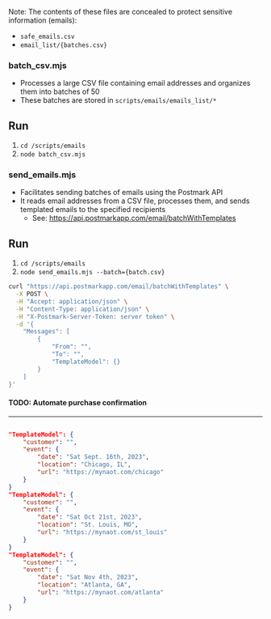 Note: The contents of these files are concealed to protect sensitive information (emails):
 - `safe_emails.csv`
 - `email_list/{batches.csv}`
 
### batch_csv.mjs
 - Processes a large CSV file containing email addresses and organizes them into batches of 50
 - These batches are stored in `scripts/emails/emails_list/*`

Run
---
1. `cd /scripts/emails`
2. `node batch_csv.mjs`

### send_emails.mjs
 - Facilitates sending batches of emails using the Postmark API
 - It reads email addresses from a CSV file, processes them, and sends templated emails to the specified recipients
   - See: https://api.postmarkapp.com/email/batchWithTemplates

Run
---
1. `cd /scripts/emails`
2. `node send_emails.mjs --batch={batch.csv}`

```bash
curl "https://api.postmarkapp.com/email/batchWithTemplates" \
  -X POST \
  -H "Accept: application/json" \
  -H "Content-Type: application/json" \
  -H "X-Postmark-Server-Token: server token" \
  -d '{
    "Messages": [
        {
            "From": "",
            "To": "",
            "TemplateModel": {}
        }
    ]
}'
```


#### TODO: Automate purchase confirmation
---

```json

"TemplateModel": {
    "customer": "",
    "event": {
        "date": "Sat Sept. 16th, 2023",
        "location": "Chicago, IL",
        "url": "https://mynaot.com/chicago"
    }
}
"TemplateModel": {
    "customer": "",
    "event": {
        "date": "Sat Oct 21st, 2023",
        "location": "St. Louis, MO",
        "url": "https://mynaot.com/st_louis"
    }
}
"TemplateModel": {
    "customer": "",
    "event": {
        "date": "Sat Nov 4th, 2023",
        "location": "Atlanta, GA",
        "url": "https://mynaot.com/atlanta"
    }
}
```
